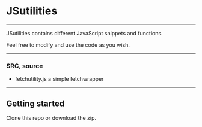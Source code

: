# JSutilities
---

JSutilities contains different JavaScript snippets and functions.

Feel free to modify and use the code as you wish.

---

### SRC, source

- fetchutility.js a simple fetchwrapper

---

## Getting started

Clone this repo or download the zip.
